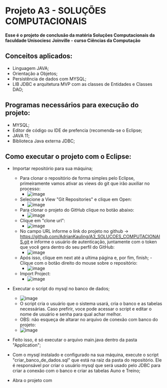 # Projeto A3 - SOLUÇÕES COMPUTACIONAIS

**Esse é o projeto de conclusão da matéria Soluções Computacionais da faculdade Unisociesc Joinville - curso Ciências da Computação**

## Conceitos aplicados:
  - Linguagem JAVA;
  - Orientação a Objetos;
  - Persistência de dados com MYSQL;
  - LIB JDBC e arquitetura MVP com as classes de Entidades e Classes DAO;

## Programas necessários para execução do projeto:
  - MYSQL;
  - Editor de código ou IDE de prefencia (recomenda-se o Eclipse;
  - JAVA 11;
  - Biblioteca Java externa JDBC;

## Como executar o projeto com o Eclipse:
  - Importar repositório para sua máquina;
      - Para clonar o repositório de forma simples pelo Eclipse, primeiramente vamos ativar as views do git que irão auxiliar no processo:
          - ![image](https://github.com/user-attachments/assets/56362583-b636-4c47-ae3f-7f15546d582d)
      - Selecione a View "Git Repositories" e clique em Open:
          - ![image](https://github.com/user-attachments/assets/23565e02-816e-493c-98f6-418814353be7)
      - Para clonar o projeto do GitHub clique no botão abaixo:
          - ![image](https://github.com/user-attachments/assets/08b961cd-e985-4b67-b732-b71286e8a7c4)
      - Clique em "clone url":
          - ![image](https://github.com/user-attachments/assets/408d3366-7b3b-40d8-8161-33b65e5e3271)
      - No campo URL informe o link do projeto no github -> https://github.com/AdrianKauling/A3_SOLUCOES_COMPUTACIONAIS.git e informe o usuário de autenticação, juntamente com o token que você gera dentro do seu perfil do GitHub:
          - ![image](https://github.com/user-attachments/assets/92c79680-6ce2-4979-a714-145b90b1a104)
      - Após isso, clique em next até a ultima página e, por fim, finish;
      -Clique com o botão direito do mouse sobre o repositório:
          - ![image](https://github.com/user-attachments/assets/33f76a1f-1f5e-4e73-a36c-8376fd278c39)
      - Import Project:
          - ![image](https://github.com/user-attachments/assets/a76be80e-4c60-423c-8545-a86afc1608e3)
  - Executar o script do mysql no banco de dados;
      - ![image](https://github.com/user-attachments/assets/ff03aad5-6fd4-496d-bc81-c7243c33bb00)
      - O script cria o usuário que o sistema usará, cria o banco e as tabelas necessárias. Caso prefirir, voce pode acessar o script e editar o nome de usuário e senha para qual achar melhor.
      - OBS: não esqueça de altarar no arquivo de conexão com banco do projeto:
      - ![image](https://github.com/user-attachments/assets/f319b265-d7b9-49f8-a45d-a49e8001d956)

  - Feito isso, é só executar o arquivo main.java dentro da pasta "Application";






  - Com o mysql instalado e configurado na sua máquina, execute o script "criar_banco_de_dados.sql" que está na raiz da pasta do repositório. Ele é responsável por criar o usuário mysql que será usado pelo JDBC para criar a conexão com o banco e criar as tabelas Auno e Treino;
  - Abra o projeto com 
